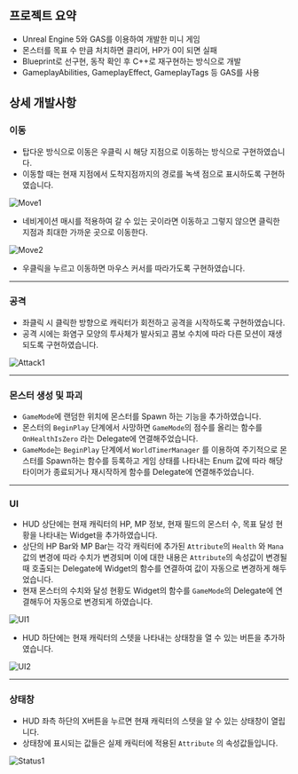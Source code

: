 ## 프로젝트 요약

- Unreal Engine 5와 GAS를 이용하여 개발한 미니 게임
- 몬스터를 목표 수 만큼 처치하면 클리어, HP가 0이 되면 실패
- Blueprint로 선구현, 동작 확인 후 C++로 재구현하는 방식으로 개발
- GameplayAbilities, GameplayEffect, GameplayTags 등 GAS를 사용

## 상세 개발사항

### 이동

- 탑다운 방식으로 이동은 우클릭 시 해당 지점으로 이동하는 방식으로 구현하였습니다.
- 이동할 때는 현재 지점에서 도착지점까지의 경로를 녹색 점으로 표시하도록 구현하였습니다.

![Move1](https://github.com/user-attachments/assets/32150f93-46fa-4293-9a5f-2714b81aeb2e)

- 네비게이션 매시를 적용하여 갈 수 있는 곳이라면 이동하고 그렇지 않으면 클릭한 지점과 최대한 가까운 곳으로 이동한다.

![Move2](https://github.com/user-attachments/assets/d7d90b67-d4f5-436f-882e-5d929c4b3826)

- 우클릭을 누르고 이동하면 마우스 커서를 따라가도록 구현하였습니다.

---

### 공격

- 좌클릭 시 클릭한 방향으로 캐릭터가 회전하고 공격을 시작하도록 구현하였습니다.
- 공격 시에는 화염구 모양의 투사체가 발사되고 콤보 수치에 따라 다른 모션이 재생되도록 구현하였습니다.

![Attack1](https://github.com/user-attachments/assets/28cc5049-c084-4f07-b915-589aec637513)

---

### 몬스터 생성 및 파괴

- `GameMode`에 랜덤한 위치에 몬스터를 Spawn 하는 기능을 추가하였습니다.
- 몬스터의 `BeginPlay` 단계에서 사망하면 `GameMode`의 점수를 올리는 함수를 `OnHealthIsZero` 라는 Delegate에 연결해주었습니다.
- `GameMode`는 `BeginPlay` 단계에서 `WorldTimerManager` 를 이용하여 주기적으로 몬스터를 Spawn하는 함수를 등록하고 게임 상태를 나타내는 Enum 값에 따라 해당 타이머가 종료되거나 재시작하게 함수를 Delegate에 연결해주었습니다.

---

### UI

- HUD 상단에는 현재 캐릭터의 HP, MP 정보, 현재 필드의 몬스터 수, 목표 달성 현황을 나타내는 Widget을 추가하였습니다.
- 상단의 HP Bar와 MP Bar는 각각 캐릭터에 추가된 `Attribute`의 `Health` 와 `Mana` 값의 변경에 따라 수치가 변경되며 이에 대한 내용은 `Attribute`의 속성값이 변경될 때 호출되는 Delegate에 Widget의 함수를 연결하여 값이 자동으로 변경하게 해두었습니다.
- 현재 몬스터의 수치와 달성 현황도 Widget의 함수를 `GameMode`의 Delegate에 연결해두어 자동으로 변경되게 하였습니다.

![UI1](https://github.com/user-attachments/assets/ebfc15e8-ee11-4fe6-b9fc-ea028fb9efbe)

- HUD 하단에는 현재 캐릭터의 스텟을 나타내는 상태창을 열 수 있는 버튼을 추가하였습니다.

![UI2](https://github.com/user-attachments/assets/e0147fc1-35a1-4dc2-986c-382756887497)

---

### 상태창

- HUD 좌측 하단의 X버튼을 누르면 현재 캐릭터의 스텟을 알 수 있는 상태창이 열립니다.
- 상태창에 표시되는 값들은 실제 캐릭터에 적용된 `Attribute` 의 속성값들입니다.

![Status1](https://github.com/user-attachments/assets/946195b1-eac6-4a9b-ace3-e441993d663a)
